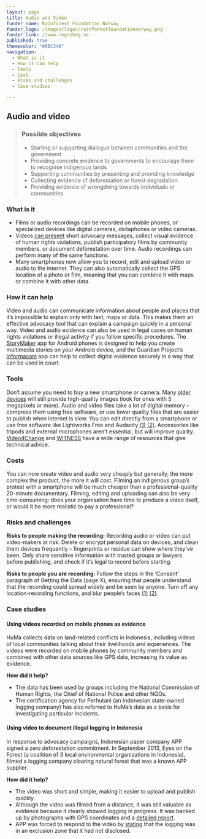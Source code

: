 ```yaml
---
layout: page
title: Audio and Video
funder_name: Rainforest Foundation Norway
funder_logo: /images/logos/rainforestfoundationnorway.png
funder_link: //www.regnskog.no
published: true
themecolor: "#9BC348"
navigation:
  - What is it
  - How it can help
  - Tools
  - Cost
  - Risks and challenges
  - Case studies

---
```


## Audio and video

> ### Possible objectives 
> * Starting or supporting dialogue between communities and the government
> * Providing concrete evidence to governments to encourage them to recognise indigenous lands
> * Supporting communities by presenting and providing knowledge 
> * Collecting evidence of deforestation or forest degradation
> * Providing evidence of wrongdoing towards individuals or communities

### What is it
* Films or audio recordings can be recorded on mobile phones, or specialized devices like digital cameras, dictaphones or video cameras. 
* Videos [can present](http://www.insightshare.org/sites/insightshare.org/files/file/Insights%20into%20Participatory%20Video%20-%20A%20Handbook%20for%20the%20Field%20(English)(1).pdf) short advocacy messages, collect visual evidence of human rights violations, publish participatory films by community members, or document deforestation over time. Audio recordings can perform many of the same functions.
* Many smartphones now allow you to record, edit and upload video or audio to the internet. They can also automatically collect the GPS location of a photo or film, meaning that you can combine it with maps or combine it with other data. 

### How it can help
Video and audio can communicate information about people and places that it’s impossible to explain only with text, maps or data. This makes them an effective advocacy tool that can explain a campaign quickly in a personal way. Video and audio evidence can also be used in legal cases on human rights violations or illegal activity if you follow specific procedures. The [StoryMaker](http://smallworldnews.tv/projects/storymaker/) app for Android phones is designed to help you create multimedia stories on your Android device, and the Guardian Project’s [Informacam](https://guardianproject.info/informa/) app can help to collect digital evidence securely in a way that can be used in court.

### Tools
Don’t assume you need to buy a new smartphone or camera. Many [older devices](https://www.v4c.org/content/effective-video-low-cost-devices) will still provide high-quality images (look for ones with 5 megapixels or more). Audio and video files take a lot of digital memory – compress them using free software, or use lower quality files that are easier to publish when internet is slow. You can edit directly from a smartphone or use free software like Lightworks Free and Audacity [(1)](http://www.lwks.com) [(2)](http://audacity.sourceforge.net/). Accessories like tripods and external microphones aren’t essential, but will improve quality. [Video4Change](https://www.v4c.org/en/resources) and [WITNESS](http://library.witness.org) have a wide range of resources that give technical advice. 

### Costs
You can now create video and audio very cheaply but generally, the more complex the product, the more it will cost. Filming an indigenous group’s protest with a smartphone will be much cheaper than a professional-quality 20-minute documentary. Filming, editing and uploading can also be very time-consuming: does your organisation have time to produce a video itself, or would it be more realistic to pay a professional? 

### Risks and challenges
**Risks to people making the recording:** Recording audio or video can put video-makers at risk. Delete or encrypt personal data on devices, and clean them devices frequently – fingerprints or residue can show where they’ve been. Only share sensitive information with trusted groups or lawyers before publishing, and check if it’s legal to record before starting.

**Risks to people you are recording:** Follow the steps in the ‘Consent’ paragraph of Getting the Data (page X), ensuring that people understand that the recording could spread widely and be seen by anyone. Turn off any location-recording functions, and blur people’s faces [(1)](https://www.v4c.org/en/content/hands-using-obscuracam) [(2)](http://youtube-global.blogspot.co.uk/2012/07/face-blurring-when-footage-requires.html).

### Case studies

#### Using videos recorded on mobile phones as evidence
HuMa collects data on land-related conflicts in Indonesia, including videos of local communities talking about their livelihoods and experiences. The videos were recorded on mobile phones by community members and combined with other data sources like GPS data, increasing its value as evidence.

**How did it help?**

* The data has been used by groups including the National Commission of Human Rights, the Chief of National Police and other NGOs. 
* The certification agency for Perhutani (an Indonesian state-owned logging company) has also referred to HuMa’s data as a basis for investigating particular incidents.

#### Using video to document illegal logging in Indonesia 
In response to advocacy campaigns, Indonesian paper company APP signed a zero deforestation commitment. In September 2013, Eyes on the Forest (a coalition of 3 local environmental organizations in Indonesia), filmed a logging company clearing natural forest that was a known APP supplier.

**How did it help?**

* The video was short and simple, making it easier to upload and publish quickly.
* Although the video was filmed from a distance, it was still valuable as evidence because it clearly showed logging in progress. It was backed up by photographs with GPS coordinates and a [detailed report](http://www.eyesontheforest.or.id/attach/EoF%20(16May13)%20Deforestation%20continues%20in%20SMGAPP%20supplier%20concession%20FINAL.pdf).
* APP was forced to respond to the video by [stating](http://www.ran.org/asia_pulp_and_paper_caught_clearing_rainforest_credibility_of_app_deforestation_moratorium_in_doubt) that the logging was in an exclusion zone that it had not disclosed. 

